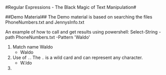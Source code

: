 #Regular Expressions - The Black Magic of Text Manipulation#

##Demo Material##
The Demo material is based on searching the files PhoneNumbers.txt and JennysInfo.txt

An example of how to call and get results using powershell: 
    Select-String -path PhoneNumbers.txt -Pattern 'Waldo'

1. Match name Waldo
    - Waldo
2. Use of `.`.  The `.` is a wild card and can represent any character.
    - W.ldo
3. 